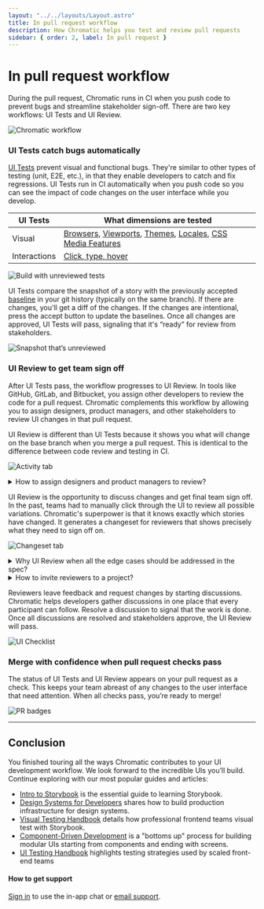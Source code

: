 ```yaml
---
layout: "../../layouts/Layout.astro"
title: In pull request workflow
description: How Chromatic helps you test and review pull requests
sidebar: { order: 2, label: In pull request }
---
```


# In pull request workflow

During the pull request, Chromatic runs in CI when you push code to prevent bugs and streamline stakeholder sign-off. There are two key workflows: UI Tests and UI Review.

![Chromatic workflow](../../images/chromatic-during-pull-request.jpg)

### UI Tests catch bugs automatically

[UI Tests](/docs/test) prevent visual and functional bugs. They're similar to other types of testing (unit, E2E, etc.), in that they enable developers to catch and fix regressions. UI Tests run in CI automatically when you push code so you can see the impact of code changes on the user interface while you develop.

| UI Tests     | What dimensions are tested                                                                                                                                       |
| ------------ | ---------------------------------------------------------------------------------------------------------------------------------------------------------------- |
| Visual       | [Browsers](/docs/browsers), [Viewports](/docs/viewports), [Themes](/docs/themes), [Locales](/docs/custom-decorators), [CSS Media Features](/docs/media-features) |
| Interactions | [Click, type, hover](docs/interactions)                                                                                                                          |

![Build with unreviewed tests](../../images/build-test-unreviewed.png)

UI Tests compare the snapshot of a story with the previously accepted [baseline](/docs/branching-and-baselines#whats-a-baseline) in your git history (typically on the same branch). If there are changes, you'll get a diff of the changes. If the changes are intentional, press the accept button to update the baselines. Once all changes are approved, UI Tests will pass, signaling that it's “ready” for review from stakeholders.

![Snapshot that’s unreviewed](../../images/snapshot-unreviewed.png)

### UI Review to get team sign off

After UI Tests pass, the workflow progresses to UI Review. In tools like GitHub, GitLab, and Bitbucket, you assign other developers to review the code for a pull request. Chromatic complements this workflow by allowing you to assign designers, product managers, and other stakeholders to review UI changes in that pull request.

<div class="aside">

UI Review is different than UI Tests because it shows you what will change on the base branch when you merge a pull request. This is identical to the difference between code review and testing in CI.

</div>

![Activity tab](../../images/prscreen-activity.png)

<details>
<summary>How to assign designers and product managers to review?</summary>

Click on Assign Reviewers on the review's Activity tab to choose reviewers from the project’s collaborators. Reviewers will be emailed a link to the review page to begin their review.

![assign reviewers by picking from your list of collaborators](../../images/prscreen-assign-reviewers.png)

</details>

UI Review is the opportunity to discuss changes and get final team sign off. In the past, teams had to manually click through the UI to review all possible variations. Chromatic's superpower is that it knows exactly which stories have changed. It generates a changeset for reviewers that shows precisely what they need to sign off on.

![Changeset tab](../../images/prscreen-changes.png)

<details>
<summary>Why UI Review when all the edge cases should be addressed in the spec?</summary>

UI Review acknowledges that even the best laid plans lack fidelity. Developers often run into edge cases or technical hurdles that are impossible for teams to predict ahead of time.

</details>

<details>
<summary>How to invite reviewers to a project?</summary>

Invite reviewers by going to the project's Manage page » Collaborate tab. You can invite collaborators by email or by sharing an invite link.

[More on inviting collaborators »](/docs/collaborators#external-collaborators)

</details>

Reviewers leave feedback and request changes by starting discussions. Chromatic helps developers gather discussions in one place that every participant can follow. Resolve a discussion to signal that the work is done. Once all discussions are resolved and stakeholders approve, the UI Review will pass.

![UI Checklist](../../images/prscreen-ui-checklist.png)

### Merge with confidence when pull request checks pass

The status of UI Tests and UI Review appears on your pull request as a check. This keeps your team abreast of any changes to the user interface that need attention. When all checks pass, you’re ready to merge!

![PR badges](../../images/prbadges.png)

---

## Conclusion

You finished touring all the ways Chromatic contributes to your UI development workflow. We look forward to the incredible UIs you’ll build. Continue exploring with our most popular guides and articles:

- [Intro to Storybook](https://storybook.js.org/tutorials/intro-to-storybook/) is the essential guide to learning Storybook.
- [Design Systems for Developers](https://storybook.js.org/tutorials/design-systems-for-developers/) shares how to build production infrastructure for design systems.
- [Visual Testing Handbook](https://storybook.js.org/tutorials/visual-testing-handbook/) details how professional frontend teams visual test with Storybook.
- [Component-Driven Development](https://www.componentdriven.org/) is a "bottoms up" process for building modular UIs starting from components and ending with screens.
- [UI Testing Handbook](https://storybook.js.org/tutorials/ui-testing-handbook/) highlights testing strategies used by scaled front-end teams

#### How to get support

[Sign in](https://www.chromatic.com/start) to use the in-app chat or <a href="mailto:support@chromatic.com?Subject=Question">email support</a>.
